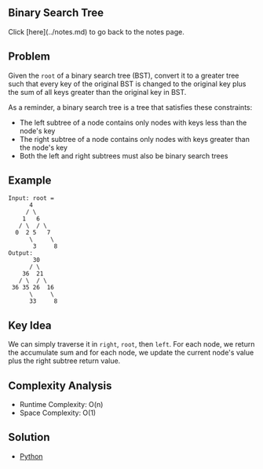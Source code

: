 ## Binary Search Tree
Click \[here\](../notes.md) to go back to the notes page.

## Problem
Given the `root` of a binary search tree (BST), convert it to a greater tree such that every key of the original BST is changed to the original key plus the sum of all keys greater than the original key in BST.

As a reminder, a binary search tree is a tree that satisfies these constraints:
- The left subtree of a node contains only nodes with keys less than the node's key
- The right subtree of a node contains only nodes with keys greater than the node's key
- Both the left and right subtrees must also be binary search trees

## Example
```
Input: root =
      4
     / \
    1   6
   / \  / \
  0  2 5   7
      \     \
       3     8
Output:
       30
      / \
    36  21
   / \  / \
 36 35 26  16
      \     \
      33     8
```

## Key Idea
We can simply traverse it in `right`, `root`, then `left`. For each node, we return the accumulate sum and for each node, we update the current node's value plus the right subtree return value.

## Complexity Analysis
- Runtime Complexity: O(n)
- Space Complexity: O(1)

## Solution
- [Python](./solution.py)